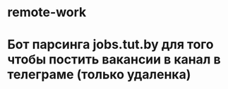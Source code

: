 # remote-work
# Бот парсинга jobs.tut.by для того чтобы постить вакансии в канал в телеграме (только удаленка)
